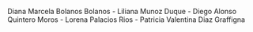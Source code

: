 Diana Marcela Bolanos Bolanos - Liliana Munoz Duque - Diego Alonso Quintero Moros - Lorena Palacios Rios - Patricia Valentina Diaz Graffigna

